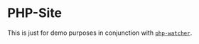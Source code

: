 # PHP-Site
This is just for demo purposes in conjunction with [`php-watcher`](https://github.com/adi518/php-watcher).